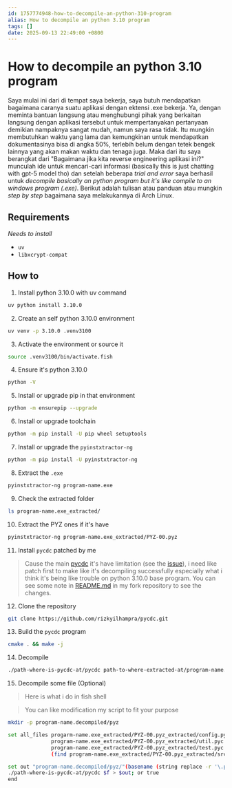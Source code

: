 ```yaml
---
id: 1757774948-how-to-decompile-an-python-310-program
alias: How to decompile an python 3.10 program
tags: []
date: 2025-09-13 22:49:00 +0800
---
```

# How to decompile an python 3.10 program

Saya mulai ini dari di tempat saya bekerja, saya butuh mendapatkan bagaimana caranya suatu aplikasi dengan ektensi .exe bekerja. Ya, dengan meminta bantuan langsung atau menghubungi pihak yang berkaitan langsung dengan aplikasi tersebut untuk mempertanyakan pertanyaan demikian nampaknya sangat mudah, namun saya rasa tidak. Itu mungkin membutuhkan waktu yang lama dan kemungkinan untuk mendapatkan dokumentasinya bisa di angka 50%, terlebih belum dengan tetek bengek lainnya yang akan makan waktu dan tenaga juga. Maka dari itu saya berangkat dari "Bagaimana jika kita reverse engineering aplikasi ini?" munculah ide untuk mencari-cari informasi (basically this is just chatting with gpt-5 model tho) dan setelah beberapa *trial and error* saya berhasil untuk *decompile basically an python program but it's like compile to an windows program (.exe)*. Berikut adalah tulisan atau panduan atau mungkin *step by step* bagaimana saya melakukannya di Arch Linux.
## Requirements
*Needs to install*
- `uv`
- `libxcrypt-compat`

## How to 
1. Install python 3.10.0 with uv command

```bash
uv python install 3.10.0
```

2.  Create an self python 3.10.0 environment  

```bash
uv venv -p 3.10.0 .venv3100
```

3. Activate the environment or source it

```bash
source .venv3100/bin/activate.fish
```

4.  Ensure it's python 3.10.0

```bash
python -V
```

5. Install or upgrade pip in that environment

```bash
python -m ensurepip --upgrade
```

6. Install or upgrade toolchain

```bash
python -m pip install -U pip wheel setuptools
```

7. Install or upgrade the `pyinstxtractor-ng` 

```bash
python -m pip install -U pyinstxtractor-ng
````

8. Extract the `.exe`

```bash
pyinstxtractor-ng program-name.exe
```

9. Check the extracted folder

```bash
ls program-name.exe_extracted/
```

10. Extract the PYZ ones if it's have

```bash
pyinstxtractor-ng program-name.exe_extracted/PYZ-00.pyz
```

11. Install `pycdc` patched by me 

> Cause the main [pycdc](https://github.com/zrax/pycdc) it's have limitation (see the [issue](https://github.com/zrax/pycdc/issues/451)), i need like patch first to make like it's decompiling successfully especially what i think it's being like trouble on python 3.10.0 base program. You can see some note in [README.md](https://github.com/rizkyilhampra/pycdc?tab=readme-ov-file#patched-fork-notice) in my fork repository to see the changes.

12. Clone the repository
   
```bash
git clone https://github.com/rizkyilhampra/pycdc.git
```
   
13.  Build the `pycdc` program
   
```bash
cmake . && make -j
```

14. Decompile

```bash
./path-where-is-pycdc-at/pycdc path-to-where-extracted-at/program-name.exe_extracted/program-name.pyc > path-to-where-decompile-file-put/program-name.py
```

15. Decompile some file (Optional)

> Here is what i do in fish shell

> You can like modification my script to fit your purpose

```bash
mkdir -p program-name.decompiled/pyz
```

```bash
set all_files progarm-name.exe_extracted/PYZ-00.pyz_extracted/config.pyc \
              program-name.exe_extracted/PYZ-00.pyz_extracted/util.pyc \
              program-name.exe_extracted/PYZ-00.pyz_extracted/test.pyc \
              (find program-name.exe_extracted/PYZ-00.pyz_extracted/src -type f -name '*.pyc')
```

```bash
set out "program-name.decompiled/pyz/"(basename (string replace -r '\.pyc$' '.py' $f))
./path-where-is-pycdc-at/pycdc $f > $out; or true
end
```